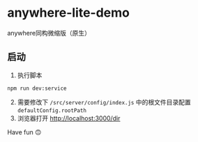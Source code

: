 # anywhere-lite-demo
anywhere同构微缩版（原生）

## 启动

1. 执行脚本
``` shell
npm run dev:service
```
2. 需要修改下 `/src/server/config/index.js` 中的根文件目录配置 `defaultConfig.rootPath`
3. 浏览器打开 [http://localhost:3000/dir](http://localhost:3000/dir)

Have fun 🙃
